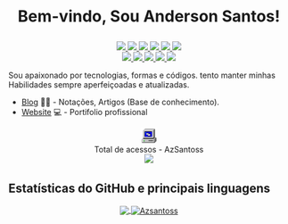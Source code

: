 # <p align="center"><!--<img src = "https://github.com/TheDudeThatCode/TheDudeThatCode/blob/master/Assets/Hi.gif" width = "29px">-->Bem-vindo, Sou Anderson Santos!</p>

<p align="center">
<a href="https://github.com/azsantoss">
<img src="https://img.shields.io/badge/JavaScript-F7DF1E?style=for-the-badge&logo=javascript&logoColor=black" />
<img src="https://img.shields.io/badge/HTML-239120?style=for-the-badge&logo=html5&logoColor=white" /> 
<img src="https://img.shields.io/badge/CSS-239120?style=for-the-badge&logo=css3&logoColor=white" />
<img src="https://img.shields.io/badge/PHP-777BB4?style=for-the-badge&logo=php&logoColor=white" />
<img src="https://img.shields.io/badge/Java-ED8B00?style=for-the-badge&logo=java&logoColor=white" />
<img src="https://img.shields.io/badge/C%23-0769AD?style=for-the-badge&logo=c-sharp&logoColor=white" />
<br>
<img src="https://img.shields.io/badge/Node.js-43853D?style=for-the-badge&logo=node.js&logoColor=white" />  
<img src="https://img.shields.io/badge/Angular-DD0031?style=for-the-badge&logo=angular&logoColor=white" /> 
<img src="https://img.shields.io/badge/jQuery-0769AD?style=for-the-badge&logo=jquery&logoColor=white" />  
<img src="https://img.shields.io/badge/Laravel-FF2D20?style=for-the-badge&logo=laravel&logoColor=white" /> 
<img src="https://img.shields.io/badge/MySQL-706b6b?style=for-the-badge&logo=mysql&logoColor=white" />
</a>

Sou apaixonado por tecnologias, formas e códigos. tento manter minhas Habilidades sempre aperfeiçoadas e atualizadas.
- [Blog](https://github.com/azsantoss) ✍🏼 - Notações, Artigos (Base de conhecimento).
- [Website](https://azsantoss.github.io/portfolio/) 💻 - Portifolio profissional

<p align="center">
  <a href="https://github.com/azsantoss">
  <img src="https://github.com/TheDudeThatCode/TheDudeThatCode/blob/master/Assets/PC.gif?raw=true" width="30px"> 
  </a>
  <br>
  Total de acessos - AzSantoss
  <br>
  <a href="https://github.com/azsantoss">
  <img src="https://profile-counter.glitch.me/azsantoss/count.svg" />
  </a>
</p>
</p>

## Estatísticas do GitHub e principais linguagens
<p align="center">
  <a href="https://github.com/azsantoss">
    <img align="center" src="https://github-readme-stats.vercel.app/api/top-langs/?username=azsantoss&theme=react&hide_langs_below=1" />
  </a>
  <a href="https://github.com/azsantoss">
  <img align="center" src="https://github-readme-stats.vercel.app/api?username=azsantoss&show_icons=true&theme=react&count_private=true" alt="Azsantoss" />
  </a>
</p>

